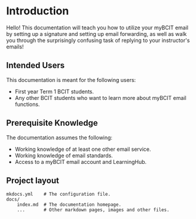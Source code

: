 # Introduction

Hello! This documentation will teach you how to utilize your myBCIT email by setting up a signature and setting up email forwarding, as well as walk you through the surprisingly confusing task of replying to your instructor's emails!

## Intended Users

This documentation is meant for the following users:

* First year Term 1 BCIT students.
* Any other BCIT students who want to learn more about myBCIT email functions.

## Prerequisite Knowledge

The documentation assumes the following:

* Working knowledge of at least one other email service.
* Working knowledge of email standards.
* Access to a myBCIT email account and LearningHub.

## Project layout

    mkdocs.yml    # The configuration file.
    docs/
        index.md  # The documentation homepage.
        ...       # Other markdown pages, images and other files.
